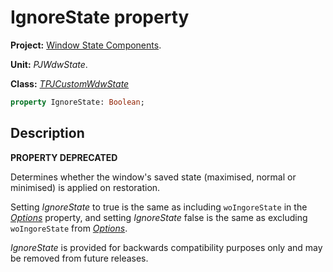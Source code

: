 # IgnoreState property #

**Project:** [Window State Components](WindowStateComponents.md).

**Unit:** _PJWdwState_.

**Class:** _[TPJCustomWdwState](TPJCustomWdwState.md)_

```pascal
property IgnoreState: Boolean;
```

## Description ##

**PROPERTY DEPRECATED**

Determines whether the window's saved state (maximised, normal or minimised) is applied on restoration.

Setting _IgnoreState_ to true is the same as including `woIngoreState` in the _[Options](TPJCustomWdwStateOptions.md)_ property, and setting _IgnoreState_ false is the same as excluding `woIngoreState` from _[Options](TPJCustomWdwStateOptions.md)_.

_IgnoreState_ is provided for backwards compatibility purposes only and may be removed from future releases.